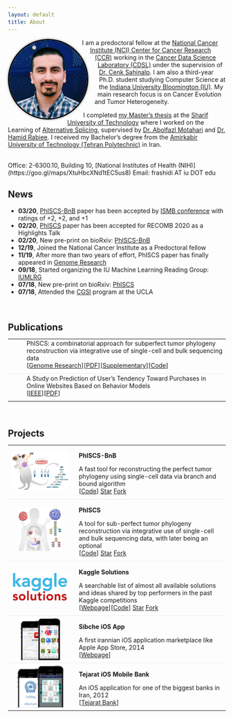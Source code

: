```yaml
---
layout: default
title: About
---
```


<img style="border: 3px solid black; shape-outside: circle(); margin:0px 50px 0px 0px; border-radius: 50%; float: left; box-shadow:0 0 5px #828282;" src="/assets/me.jpg"  width="180px" alt="me"/>

<!-- <p style="text-align: justify"> -->
I am a predoctoral fellow at the [National Cancer Institute (NCI) Center for Cancer Research (CCR)](https://ccr.cancer.gov) working in the [Cancer Data Science Laboratory (CDSL)](https://ccr.cancer.gov/cancer-data-science-laboratory) under the supervision of [Dr. Cenk Sahinalp](https://algo-cancer.github.io). I am also a third-year Ph.D. student studying Computer Science at the [Indiana University Bloomington (IU)](https://www.indiana.edu). My main research focus is on Cancer Evolution and Tumor Heterogeneity.

I completed [my Master’s thesis](http://library.sharif.ir/parvan/resource/444343/یادگیری-پیرایش-دگرسان-از-داده-های-توالی-یابی-آر--ان--ای/&from=search&&query=alternative%20splicing&count=20&execute=true) at the [Sharif University of Technology](http://www.en.sharif.edu) where I worked on the Learning of [Alternative Splicing](https://en.wikipedia.org/wiki/Alternative_splicing), supervised by [Dr. Abolfazl Motahari](http://sharif.edu/~motahari/) and [Dr. Hamid Rabiee](http://sharif.edu/~rabiee/). I received my Bachelor’s degree from the [Amirkabir University of Technology (Tehran Polytechnic)](https://aut.ac.ir/en) in Iran.

<br/>
<!-- <p style="font-family:monospace"> -->
Office: 2-6300.10, Building 10, [National Institutes of Health (NIH)](https://goo.gl/maps/XtuHbcXNd1tEC5us8)  
Email: frashidi AT iu DOT edu


<!-- ==================================================================================================== -->
<br/>

## News
  * **03/20**, [PhISCS-BnB](https://doi.org/10.1101/2020.02.06.938043) paper has been accepted by [ISMB conference](https://www.iscb.org/ismb2020) with ratings of +2, +2, and +1
  * **02/20**, [PhISCS](https://genome.cshlp.org/content/early/2019/10/18/gr.234435.118) paper has been accepted for RECOMB 2020 as a Highlights Talk
  * **02/20**, New pre-print on bioRxiv: [PhISCS-BnB](https://doi.org/10.1101/2020.02.06.938043)
  * **12/19**, Joined the National Cancer Institute as a Predoctoral fellow
  * **11/19**, After more than two years of effort, PhISCS paper has finally appeared in [Genome Research](https://genome.cshlp.org/content/early/2019/10/18/gr.234435.118)
  * **09/18**, Started organizing the IU Machine Learning Reading Group: [IUMLRG](https://iumlrg.github.io)
  * **07/18**, New pre-print on bioRxiv: [PhISCS](https://doi.org/10.1101/376996)
  * **07/18**, Attended the [CGSI](http://computationalgenomics.bioinformatics.ucla.edu) program at the UCLA


<!-- ==================================================================================================== -->
<br/>
<h2 id="publications" style="margin-bottom:5px">Publications</h2>
<table style="width: 100%;">
    <tbody>
        <!-- <tr>
            <td style="vertical-align:middle;">
                <div data-badge-type="donut" data-doi="10.1101/2020.02.06.938043" data-hide-no-mentions="true" class="altmetric-embed"></div>
            </td>
            <td style="width:100%; vertical-align:middle; padding-left:15px; ">
                <p style="margin: 0">PhISCS-BnB: A Fast Branch and Bound Algorithm for the Perfect Tumor Phylogeny Reconstruction Problem</p>
                [<a href="">Bioinformatics/ISMB 2020</a>][<a href="">PDF</a>][<a href="">Supplementary</a>][<a href="https://github.com/algo-cancer/PhISCS-BnB">Code</a>]
            </td>
        </tr> -->
        <tr>
            <td style="vertical-align:middle; border-bottom: 1px solid #e9e9e9">
                <div data-badge-type="donut" data-doi="10.1101/376996" data-hide-no-mentions="true" class="altmetric-embed"></div>
            </td>
            <td style="vertical-align:middle; border-bottom: 1px solid #e9e9e9">
                <div data-badge-type="donut" data-doi="10.1101/gr.234435.118" data-hide-no-mentions="true" class="altmetric-embed"></div>
            </td>
            <td style="width:100%; vertical-align:middle; padding-left:15px; padding-bottom:10px; border-bottom: 1px solid #e9e9e9">
                <!-- <p><strong>Salem Malikic*, FR*, ..., S. Cenk Sahinalp</strong></p> -->
                <p style="margin: 0">PhISCS: a combinatorial approach for subperfect tumor phylogeny reconstruction via integrative use of single-cell and bulk sequencing data</p>
                [<a href="https://genome.cshlp.org/content/early/2019/10/18/gr.234435.118">Genome Research</a>][<a href="https://genome.cshlp.org/content/early/2019/10/18/gr.234435.118.full.pdf">PDF</a>][<a href="https://genome.cshlp.org/content/suppl/2019/10/18/gr.234435.118.DC1/Supplemental_Material.pdf">Supplementary</a>][<a href="https://github.com/sfu-compbio/PhISCS">Code</a>]
            </td>
        </tr>
        <tr>
            <td style="vertical-align:middle;">
            </td>
            <td style="vertical-align:middle;">
                <span class="__dimensions_badge_embed__" data-doi="10.1109/IKT.2014.7030334" data-legend="never" data-style="small_circle"></span>
            </td>
            <td style="width:100%; vertical-align:middle; padding-left:15px; padding-bottom:10px;">
                <!-- <p><strong>Emad Gohari, Soroush Mehri, ..., Shahram Khadivi</strong></p> -->
                <p style="margin: 0">A Study on Prediction of User’s Tendency Toward Purchases in Online Websites Based on Behavior Models</p>
                [<a href="http://ieeexplore.ieee.org/document/7030334/">IEEE</a>][<a href="/assets/dmc.pdf">PDF</a>]
            </td>
        </tr>
    </tbody>
</table>


<!-- ==================================================================================================== -->
<br/>
<h2 id="projects" style="margin-bottom:5px">Projects</h2>
<table style="width: 100%;">
    <tbody>
        <tr>
            <td style="text-align:center; border-bottom: 1px solid #e9e9e9">
                <a href="https://github.com/algo-cancer/PhISCS-BnB"><img src="/assets/phiscsbnb.png" style="max-height:100px; max-width:135px;"></a>
            </td>
            <td style="width:100%; vertical-align:middle; padding-left:15px; padding-bottom:10px; border-bottom: 1px solid #e9e9e9">
                <p><strong>PhISCS-BnB</strong></p>
                <p style="margin: 0">A fast tool for reconstructing the perfect tumor phylogeny using single-cell data via branch and bound algorithm</p>
                [<a href="https://github.com/algo-cancer/PhISCS-BnB">Code</a>]  <a class="github-button" href="https://github.com/algo-cancer/PhISCS-BnB" data-show-count="true" aria-label="Star algo-cancer/PhISCS-BnB on GitHub">Star</a> <a class="github-button" href="https://github.com/algo-cancer/PhISCS-BnB/fork" data-show-count="true" aria-label="Fork algo-cancer/PhISCS-BnB on GitHub">Fork</a>
            </td>
        </tr>
        <tr>
            <td style="text-align:center; border-bottom: 1px solid #e9e9e9">
                <a href="https://github.com/sfu-compbio/PhISCS"><img src="/assets/phiscs.png" style="max-height:100px; max-width:135px;"></a>
            </td>
            <td style="width:100%; vertical-align:middle; padding-left:15px; padding-bottom:10px; border-bottom: 1px solid #e9e9e9">
                <p><strong>PhISCS</strong></p>
                <p style="margin: 0">A tool for sub-perfect tumor phylogeny reconstruction via integrative use of single-cell and bulk sequencing data, with later being an optional</p>
                [<a href="https://github.com/sfu-compbio/PhISCS">Code</a>]  <a class="github-button" href="https://github.com/sfu-compbio/PhISCS" data-show-count="true" aria-label="Star sfu-compbio/PhISCS on GitHub">Star</a> <a class="github-button" href="https://github.com/sfu-compbio/PhISCS/fork" data-show-count="true" aria-label="Fork sfu-compbio/PhISCS on GitHub">Fork</a>
            </td>
        </tr>
        <tr>
            <td style="text-align:center; border-bottom: 1px solid #e9e9e9">
                <a href="https://farid.one/kaggle-solutions/"><img src="/assets/kaggle.png" style="max-height:100px; max-width:135px;"></a>
            </td>
            <td style="width:100%; vertical-align:middle; padding-left:15px; padding-bottom:10px; border-bottom: 1px solid #e9e9e9">
                <p><strong>Kaggle Solutions</strong></p>
                <p style="margin: 0">A searchable list of almost all available solutions and ideas shared by top performers in the past Kaggle competitions</p>
                [<a href="https://farid.one/kaggle-solutions/">Webpage</a>][<a href="https://github.com/faridrashidi/kaggle-solutions">Code</a>]  <span style="vertical-align:bottom"><a class="github-button" href="https://github.com/faridrashidi/kaggle-solutions" data-show-count="true" aria-label="Star faridrashidi/kaggle-solutions on GitHub">Star</a></span> <a class="github-button" href="https://github.com/faridrashidi/kaggle-solutions/fork" data-show-count="true" aria-label="Fork faridrashidi/kaggle-solutions on GitHub">Fork</a>
            </td>
        </tr>
        <tr>
            <td style="text-align:center; border-bottom: 1px solid #e9e9e9">
                <img src="/assets/sibche.png" style="max-height:100px; max-width:135px;">
            </td>
            <td style="width:100%; vertical-align:middle; padding-left:15px; padding-bottom:10px; border-bottom: 1px solid #e9e9e9">
                <p><strong>Sibche iOS App</strong></p>
                <p style="margin: 0">A first irannian iOS application marketplace like Apple App Store, 2014</p>
                [<a href="https://sibche.com/">Webpage</a>]
            </td>
        </tr>
        <tr>
            <td style="text-align:center;">
                <img src="/assets/tejarat.png" style="max-height:100px; max-width:135px; border-bottom: 1px solid #e9e9e9">
            </td>
            <td style="width:100%; vertical-align:middle; padding-left:15px; padding-bottom:10px;">
                <p><strong>Tejarat iOS Mobile Bank</strong></p>
                <p style="margin: 0">An iOS application for one of the biggest banks in Iran, 2012</p>
                [<a href="https://en.wikipedia.org/wiki/Tejarat_Bank">Tejarat Bank</a>]
            </td>
        </tr>
    </tbody>
</table>
